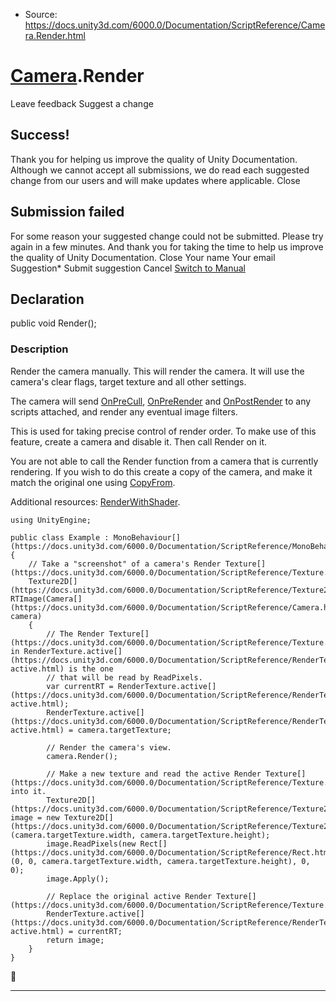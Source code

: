 * Source: https://docs.unity3d.com/6000.0/Documentation/ScriptReference/Camera.Render.html

#  [Camera](https://docs.unity3d.com/6000.0/Documentation/ScriptReference/Camera.html).Render
Leave feedback
Suggest a change
## Success!
Thank you for helping us improve the quality of Unity Documentation. Although we cannot accept all submissions, we do read each suggested change from our users and will make updates where applicable.
Close
## Submission failed
For some reason your suggested change could not be submitted. Please <a>try again</a> in a few minutes. And thank you for taking the time to help us improve the quality of Unity Documentation.
Close
Your name Your email Suggestion* Submit suggestion
Cancel
[Switch to Manual](https://docs.unity3d.com/6000.0/Documentation/Manual/class-Camera.html "Go to Camera Component in the Manual")
## Declaration
public void Render(); 
### Description
Render the camera manually.
This will render the camera. It will use the camera's clear flags, target texture and all other settings.  
  
The camera will send [OnPreCull](https://docs.unity3d.com/6000.0/Documentation/ScriptReference/MonoBehaviour.OnPreCull.html), [OnPreRender](https://docs.unity3d.com/6000.0/Documentation/ScriptReference/MonoBehaviour.OnPreRender.html) and [OnPostRender](https://docs.unity3d.com/6000.0/Documentation/ScriptReference/MonoBehaviour.OnPostRender.html) to any scripts attached, and render any eventual image filters.  
  
This is used for taking precise control of render order. To make use of this feature, create a camera and disable it. Then call Render on it.  
  
You are not able to call the Render function from a camera that is currently rendering. If you wish to do this create a copy of the camera, and make it match the original one using [CopyFrom](https://docs.unity3d.com/6000.0/Documentation/ScriptReference/Camera.CopyFrom.html).  
  
Additional resources: [RenderWithShader](https://docs.unity3d.com/6000.0/Documentation/ScriptReference/Camera.RenderWithShader.html).
```
using UnityEngine;  
  
public class Example : MonoBehaviour[](https://docs.unity3d.com/6000.0/Documentation/ScriptReference/MonoBehaviour.html)
{
    // Take a "screenshot" of a camera's Render Texture[](https://docs.unity3d.com/6000.0/Documentation/ScriptReference/Texture.html).
    Texture2D[](https://docs.unity3d.com/6000.0/Documentation/ScriptReference/Texture2D.html) RTImage(Camera[](https://docs.unity3d.com/6000.0/Documentation/ScriptReference/Camera.html) camera)
    {
        // The Render Texture[](https://docs.unity3d.com/6000.0/Documentation/ScriptReference/Texture.html) in RenderTexture.active[](https://docs.unity3d.com/6000.0/Documentation/ScriptReference/RenderTexture-active.html) is the one
        // that will be read by ReadPixels.
        var currentRT = RenderTexture.active[](https://docs.unity3d.com/6000.0/Documentation/ScriptReference/RenderTexture-active.html);
        RenderTexture.active[](https://docs.unity3d.com/6000.0/Documentation/ScriptReference/RenderTexture-active.html) = camera.targetTexture;  
  
        // Render the camera's view.
        camera.Render();  
  
        // Make a new texture and read the active Render Texture[](https://docs.unity3d.com/6000.0/Documentation/ScriptReference/Texture.html) into it.
        Texture2D[](https://docs.unity3d.com/6000.0/Documentation/ScriptReference/Texture2D.html) image = new Texture2D[](https://docs.unity3d.com/6000.0/Documentation/ScriptReference/Texture2D.html)(camera.targetTexture.width, camera.targetTexture.height);
        image.ReadPixels(new Rect[](https://docs.unity3d.com/6000.0/Documentation/ScriptReference/Rect.html)(0, 0, camera.targetTexture.width, camera.targetTexture.height), 0, 0);
        image.Apply();  
  
        // Replace the original active Render Texture[](https://docs.unity3d.com/6000.0/Documentation/ScriptReference/Texture.html).
        RenderTexture.active[](https://docs.unity3d.com/6000.0/Documentation/ScriptReference/RenderTexture-active.html) = currentRT;
        return image;
    }
}

```

* * *
